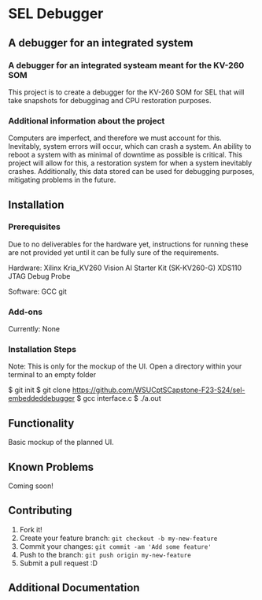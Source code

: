# SEL Debugger

## A debugger for an integrated system

### A debugger for an integrated systeam meant for the KV-260 SOM

This project is to create a debugger for the KV-260 SOM for SEL that will take snapshots for debugginag and CPU restoration purposes.

### Additional information about the project

Computers are imperfect, and therefore we must account for this. Inevitably, system errors will occur, which can crash a system. 
An ability to reboot a system with as minimal of downtime as possible is critical. This project will allow for this, a restoration
system for when a system inevitably crashes. Additionally, this data stored can be used for debugging purposes, mitigating problems
in the future.

## Installation

### Prerequisites

Due to no deliverables for the hardware yet, instructions for running these are not provided yet until it can be fully sure of the requirements.

Hardware:
Xilinx Kria_KV260 Vision AI Starter Kit (SK-KV260-G)
XDS110 JTAG Debug Probe

Software:
GCC
git

### Add-ons

Currently: None

### Installation Steps
Note: This is only for the mockup of the UI.
Open a directory within your terminal to an empty folder

$ git init
$ git clone https://github.com/WSUCptSCapstone-F23-S24/sel-embeddeddebugger
$ gcc interface.c
$ ./a.out

## Functionality
Basic mockup of the planned UI.

## Known Problems
Coming soon!

## Contributing
1. Fork it!
2. Create your feature branch: `git checkout -b my-new-feature`
3. Commit your changes: `git commit -am 'Add some feature'`
4. Push to the branch: `git push origin my-new-feature`
5. Submit a pull request :D

## Additional Documentation

